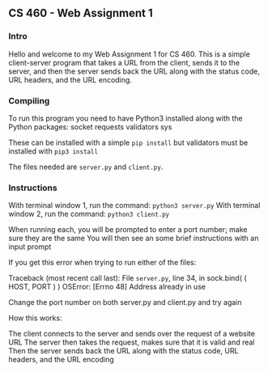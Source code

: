 ## CS 460 - Web Assignment 1

### Intro

Hello and welcome to my Web Assignment 1 for CS 460. This is a simple client-server
 program that takes a URL from the client, sends it to the server, and then the server 
 sends back the URL along with the status code, URL headers, and the URL encoding.

### Compiling

To run this program you need to have Python3 installed along with the Python packages:
    socket
    requests
    validators
    sys

These can be installed with a simple `pip install` but validators must be installed with `pip3 install`

The files needed are `server.py` and `client.py`.

### Instructions

With terminal window 1, run the command: `python3 server.py`
With terminal window 2, run the command: `python3 client.py`

When running each, you will be prompted to enter a port number; make sure they are the same
You will then see an some brief instructions with an input prompt

If you get this error when trying to run either of the files:

Traceback (most recent call last):
  File `server.py`, line 34, in <module>
    sock.bind( ( HOST, PORT ) )
OSError: [Errno 48] Address already in use

Change the port number on both server.py and client.py and try again

How this works:

The client connects to the server and sends over the request of a website URL
The server then takes the request, makes sure that it is valid and real
Then the server sends back the URL along with the status code, URL headers, and the URL encoding